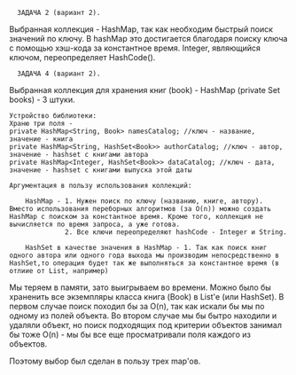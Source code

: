       ЗАДАЧА 2 (вариант 2).
Выбранная коллекция - HashMap, так как необходим быстрый поиск значений по ключу.
В hashMap это достигается благодаря поиску ключа с помощью хэш-кода за константное время. Integer, являющийся ключом, переопределяет HashCode().

      ЗАДАЧА 4 (вариант 2).
Выбранная коллекция для хранения книг (book) - HashMap (private Set<Book> books) - 3 штуки.

    Устройство библиотеки:
    Храню три поля - 
    private HashMap<String, Book> namesCatalog; //ключ - название, значение - книга
    private HashMap<String, HashSet<Book>> authorCatalog; //ключ - автор, значение - hashset с книгами автора
    private HashMap<Integer, HashSet<Book>> dataCatalog; //ключ - дата, значение - hashset с книгами выпуска этой даты
    
    Аргументация в пользу использования коллекций:
    
        HashMap - 1. Нужен поиск по ключу (названию, книге, автору). Вместо использования переборных алгоритмов (за O(n)) можно создать HashMap с поиском за константное время. Кроме того, коллекция не вычисляется по время запроса, а уже готова.
                  2. Все ключи переопределяют hashCode - Integer и String.
                  
        HashSet в качестве значения в HashMap - 1. Так как поиск книг одного автора или одного года выхода мы производим непосредственно в HashSet,то операция будет так же выполняться за константное время (в отлиие от List, например)
        
Мы теряем в памяти, зато выигрываем во времени. Можно было бы храненить все экземпляры класса книга (Book) в List'e (или HashSet).
В первом случае поиск походил бы за O(n), так как искали бы мы по одному из полей объекта.
Во втором случае мы бы бытро находили и удаляли объект, но поиск подходящих под критерии объектов занимал бы тоже O(n) - мы бы все еще просматривали поля каждого из объектов.

Поэтому выбор был сделан в пользу трех map'ов.
